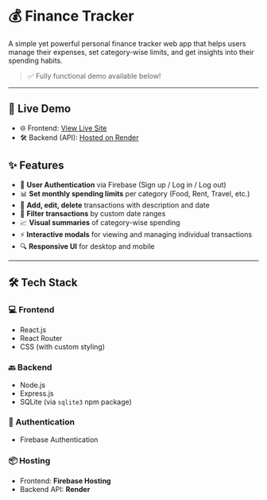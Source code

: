 # 💰 Finance Tracker

A simple yet powerful personal finance tracker web app that helps users manage their expenses, set category-wise limits, and get insights into their spending habits.

> ✅ Fully functional demo available below!

---

## 🚀 Live Demo

- 🌐 Frontend: [View Live Site](https://finance-tracker-09.web.app/)
- 🛠 Backend (API): [Hosted on Render](https://finance-tracker-hvmu.onrender.com)


## ✨ Features

- 🔐 **User Authentication** via Firebase (Sign up / Log in / Log out)
- 📊 **Set monthly spending limits** per category (Food, Rent, Travel, etc.)
- 💸 **Add, edit, delete** transactions with description and date
- 📅 **Filter transactions** by custom date ranges
- 📈 **Visual summaries** of category-wise spending
- ⚡️ **Interactive modals** for viewing and managing individual transactions
- 🔍 **Responsive UI** for desktop and mobile

---

## 🛠️ Tech Stack

### 💻 Frontend
- React.js
- React Router
- CSS (with custom styling)

### 🔙 Backend
- Node.js
- Express.js
- SQLite (via `sqlite3` npm package)

### 🔐 Authentication
- Firebase Authentication

### 📦 Hosting
- Frontend: **Firebase Hosting**
- Backend API: **Render**


